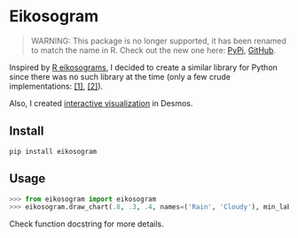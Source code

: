 # Eikosogram

> WARNING: This package is no longer supported, it has been renamed to match the name in R. Check out the new one here: [PyPi](https://pypi.org/project/eikosograms), [GitHub](https://github.com/petro-zdebskyi/eikosograms).

Inspired by [R eikosograms](https://cran.r-project.org/web/packages/eikosograms/vignettes/Introduction.html), I decided to create a similar library for Python since there was no such library at the time (only a few crude implementations: [[1]](https://andrewtruong.com/data_visualization), [[2]](https://github.com/wtsi-hgi/spack-repo/blob/b5bd14ed3a34bae3ad4677be09af070f0f544293/packages/r-eikosograms/package.py#L9)). 

Also, I created [interactive visualization](https://www.desmos.com/calculator/81hy17u2bt) in Desmos.

## Install
```
pip install eikosogram
```

## Usage
```python
>>> from eikosogram import eikosogram
>>> eikosogram.draw_chart(.8, .3, .4, names=('Rain', 'Cloudy'), min_labels=False)
```
Check function docstring for more details.